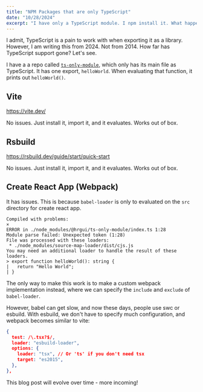 ```yaml
---
title: "NPM Packages that are only TypeScript"
date: "10/28/2024"
excerpt: "I have only a TypeScript module. I npm install it. What happens if I install it for a specific environment? Find out here."
---
```


I admit, TypeScript is a pain to work with when exporting it as a library. However, I am writing this from 2024. Not from 2014. How far has TypeScript support gone? Let's see.

I have a a repo called [`ts-only-module`](https://github.com/hrgui/ts-only-module), which only has its main file as TypeScript. It has one export, `helloWorld`. When evaluating that function, it prints out `helloWorld()`.

## Vite

https://vite.dev/

No issues. Just install it, import it, and it evaluates. Works out of box.

## Rsbuild

https://rsbuild.dev/guide/start/quick-start

No issues. Just install it, import it, and it evaluates. Works out of box.

## Create React App (Webpack)

It has issues. This is because `babel-loader` is only to evaluated on the `src` directory for create react app.

```
Compiled with problems:
×
ERROR in ./node_modules/@hrgui/ts-only-module/index.ts 1:28
Module parse failed: Unexpected token (1:28)
File was processed with these loaders:
 * ./node_modules/source-map-loader/dist/cjs.js
You may need an additional loader to handle the result of these loaders.
> export function helloWorld(): string {
|   return "Hello World";
| }
```

The only way to make this work is to make a custom webpack implementation instead, where we can specify the `include` and `exclude` of `babel-loader`.

However, babel can get slow, and now these days, people use swc or esbuild. With esbuild, we don't have to specify much configuration, and webpack becomes similar to vite:

```json
{
  test: /\.tsx?$/,
  loader: "esbuild-loader",
  options: {
    loader: "tsx", // Or 'ts' if you don't need tsx
    target: "es2015",
  },
},
```

This blog post will evolve over time - more incoming!
